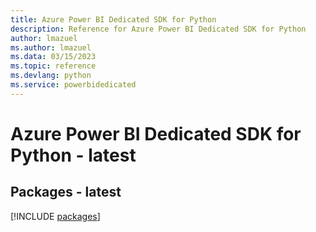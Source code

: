 ```yaml
---
title: Azure Power BI Dedicated SDK for Python
description: Reference for Azure Power BI Dedicated SDK for Python
author: lmazuel
ms.author: lmazuel
ms.data: 03/15/2023
ms.topic: reference
ms.devlang: python
ms.service: powerbidedicated
---
```

# Azure Power BI Dedicated SDK for Python - latest
## Packages - latest
[!INCLUDE [packages](power-bi-dedicated-index.md)]